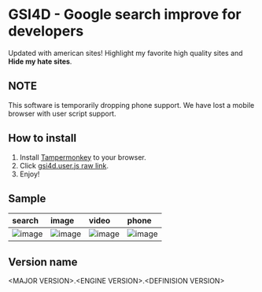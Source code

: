 # GSI4D - Google search improve for developers
Updated with american sites!
Highlight my favorite high quality sites and **Hide my hate sites**.

## NOTE
This software is temporarily dropping phone support.
We have lost a mobile browser with user script support.

## How to install

1. Install [Tampermonkey](https://www.tampermonkey.net/) to your browser.
1. Click [gsi4d.user.js raw link](https://github.com/MustCodeAl/GSI4D/raw/master/gsi4d.user.js).
1. Enjoy!

## Sample

|search|image|video|phone|
|:--|:--|:--|:--|
|![image](https://pbs.twimg.com/media/ELfsEX-UUAAgZ7_.png:small)|![image](https://pbs.twimg.com/media/ELfsEX9U4AAxdUJ.png:small)|![image](https://pbs.twimg.com/media/ELfsEWGU4AEPkDa.png:small)|![image](https://pbs.twimg.com/media/EJghfdAUwAA7zYB.png:small)|

## Version name
&lt;MAJOR VERSION&gt;.&lt;ENGINE VERSION&gt;.&lt;DEFINISION VERSION&gt;

